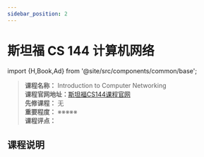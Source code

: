 ```yaml
---
sidebar_position: 2
---
```


# 斯坦福 CS 144 计算机网络

import {H,Book,Ad} from '@site/src/components/common/base';


>**课程名称：** Introduction to Computer Networking   
**课程官网地址：**[斯坦福CS144课程官网](https://cs144.github.io/)     
**先修课程：** 无  
**重要程度：** ※※※※※  
**课程评点：** 

## 课程说明



<Comment></Comment>
